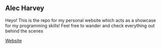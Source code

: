 ## Alec Harvey
Heyo!
This is the repo for my personal website which acts as a showcase for my programming skills!
Feel free to wander and check everything out behind the scenes

[Website](https://www.alecharvey.net/)
